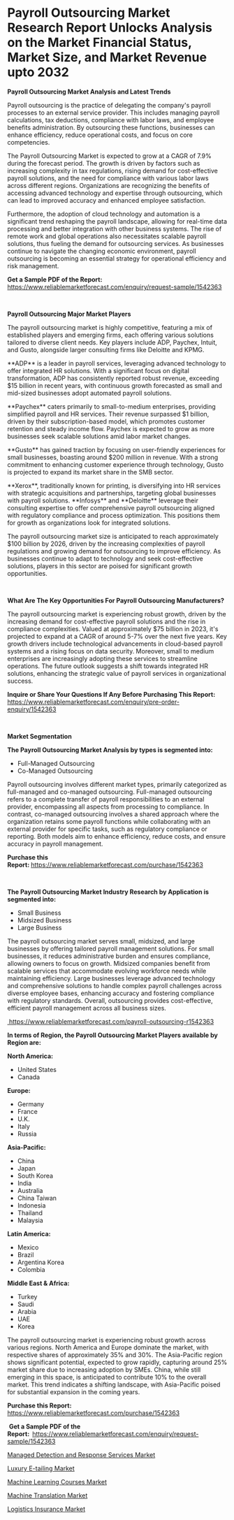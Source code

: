 <p><h1>Payroll Outsourcing Market Research Report Unlocks Analysis on the Market Financial Status, Market Size, and Market Revenue upto 2032</h1></p><p><strong>Payroll Outsourcing Market Analysis and Latest Trends</strong></p>
<p><p>Payroll outsourcing is the practice of delegating the company's payroll processes to an external service provider. This includes managing payroll calculations, tax deductions, compliance with labor laws, and employee benefits administration. By outsourcing these functions, businesses can enhance efficiency, reduce operational costs, and focus on core competencies.</p><p>The Payroll Outsourcing Market is expected to grow at a CAGR of 7.9% during the forecast period. The growth is driven by factors such as increasing complexity in tax regulations, rising demand for cost-effective payroll solutions, and the need for compliance with various labor laws across different regions. Organizations are recognizing the benefits of accessing advanced technology and expertise through outsourcing, which can lead to improved accuracy and enhanced employee satisfaction.</p><p>Furthermore, the adoption of cloud technology and automation is a significant trend reshaping the payroll landscape, allowing for real-time data processing and better integration with other business systems. The rise of remote work and global operations also necessitates scalable payroll solutions, thus fueling the demand for outsourcing services. As businesses continue to navigate the changing economic environment, payroll outsourcing is becoming an essential strategy for operational efficiency and risk management.</p></p>
<p><strong>Get a Sample PDF of the Report:&nbsp;</strong> <a href="https://www.reliablemarketforecast.com/enquiry/request-sample/1542363?utm_campaign=1097&utm_medium=2&utm_source=Github&utm_content=ia&utm_term=09032025&utm_id=payroll-outsourcing">https://www.reliablemarketforecast.com/enquiry/request-sample/1542363</a></p>
<p>&nbsp;</p>
<p><strong>Payroll Outsourcing Major Market Players</strong></p>
<p><p>The payroll outsourcing market is highly competitive, featuring a mix of established players and emerging firms, each offering various solutions tailored to diverse client needs. Key players include ADP, Paychex, Intuit, and Gusto, alongside larger consulting firms like Deloitte and KPMG.</p><p>**ADP** is a leader in payroll services, leveraging advanced technology to offer integrated HR solutions. With a significant focus on digital transformation, ADP has consistently reported robust revenue, exceeding $15 billion in recent years, with continuous growth forecasted as small and mid-sized businesses adopt automated payroll solutions.</p><p>**Paychex** caters primarily to small-to-medium enterprises, providing simplified payroll and HR services. Their revenue surpassed $1 billion, driven by their subscription-based model, which promotes customer retention and steady income flow. Paychex is expected to grow as more businesses seek scalable solutions amid labor market changes.</p><p>**Gusto** has gained traction by focusing on user-friendly experiences for small businesses, boasting around $200 million in revenue. With a strong commitment to enhancing customer experience through technology, Gusto is projected to expand its market share in the SMB sector.</p><p>**Xerox**, traditionally known for printing, is diversifying into HR services with strategic acquisitions and partnerships, targeting global businesses with payroll solutions. **Infosys** and **Deloitte** leverage their consulting expertise to offer comprehensive payroll outsourcing aligned with regulatory compliance and process optimization. This positions them for growth as organizations look for integrated solutions.</p><p>The payroll outsourcing market size is anticipated to reach approximately $100 billion by 2026, driven by the increasing complexities of payroll regulations and growing demand for outsourcing to improve efficiency. As businesses continue to adapt to technology and seek cost-effective solutions, players in this sector are poised for significant growth opportunities.</p></p>
<p>&nbsp;</p>
<p><strong>What Are The Key Opportunities For Payroll Outsourcing Manufacturers?</strong></p>
<p><p>The payroll outsourcing market is experiencing robust growth, driven by the increasing demand for cost-effective payroll solutions and the rise in compliance complexities. Valued at approximately $75 billion in 2023, it's projected to expand at a CAGR of around 5-7% over the next five years. Key growth drivers include technological advancements in cloud-based payroll systems and a rising focus on data security. Moreover, small to medium enterprises are increasingly adopting these services to streamline operations. The future outlook suggests a shift towards integrated HR solutions, enhancing the strategic value of payroll services in organizational success.</p></p>
<p><strong>Inquire or Share Your Questions If Any Before Purchasing This Report:</strong> <a href="https://www.reliablemarketforecast.com/enquiry/pre-order-enquiry/1542363?utm_campaign=1097&utm_medium=2&utm_source=Github&utm_content=ia&utm_term=09032025&utm_id=payroll-outsourcing">https://www.reliablemarketforecast.com/enquiry/pre-order-enquiry/1542363</a></p>
<p>&nbsp;</p>
<p><strong>Market Segmentation</strong></p>
<p><strong>The Payroll Outsourcing Market Analysis by types is segmented into:</strong></p>
<p><ul><li>Full-Managed Outsourcing</li><li>Co-Managed Outsourcing</li></ul></p>
<p><p>Payroll outsourcing involves different market types, primarily categorized as full-managed and co-managed outsourcing. Full-managed outsourcing refers to a complete transfer of payroll responsibilities to an external provider, encompassing all aspects from processing to compliance. In contrast, co-managed outsourcing involves a shared approach where the organization retains some payroll functions while collaborating with an external provider for specific tasks, such as regulatory compliance or reporting. Both models aim to enhance efficiency, reduce costs, and ensure accuracy in payroll management.</p></p>
<p><strong>Purchase this Report:&nbsp;</strong><a href="https://www.reliablemarketforecast.com/purchase/1542363?utm_campaign=1097&utm_medium=2&utm_source=Github&utm_content=ia&utm_term=09032025&utm_id=payroll-outsourcing">https://www.reliablemarketforecast.com/purchase/1542363</a></p>
<p>&nbsp;</p>
<p><strong>The Payroll Outsourcing Market Industry Research by Application is segmented into:</strong></p>
<p><ul><li>Small Business</li><li>Midsized Business</li><li>Large Business</li></ul></p>
<p><p>The payroll outsourcing market serves small, midsized, and large businesses by offering tailored payroll management solutions. For small businesses, it reduces administrative burden and ensures compliance, allowing owners to focus on growth. Midsized companies benefit from scalable services that accommodate evolving workforce needs while maintaining efficiency. Large businesses leverage advanced technology and comprehensive solutions to handle complex payroll challenges across diverse employee bases, enhancing accuracy and fostering compliance with regulatory standards. Overall, outsourcing provides cost-effective, efficient payroll management across all business sizes.</p></p>
<p><a href="https://www.reliablemarketforecast.com/payroll-outsourcing-r1542363?utm_campaign=1097&utm_medium=2&utm_source=Github&utm_content=ia&utm_term=09032025&utm_id=payroll-outsourcing">&nbsp;https://www.reliablemarketforecast.com/payroll-outsourcing-r1542363</a></p>
<p><strong>In terms of Region, the Payroll Outsourcing Market Players available by Region are:</strong></p>
<p>
    <p> <strong> North America: </strong>
        <ul>
            <li>United States</li>
            <li>Canada</li>
        </ul>
        </p> 
    <p> <strong> Europe: </strong>
        <ul>
            <li>Germany</li>
            <li>France</li>
            <li>U.K.</li>
            <li>Italy</li>
            <li>Russia</li>
        </ul>
        </p> 
    <p> <strong> Asia-Pacific: </strong>
        <ul>
            <li>China</li>
            <li>Japan</li>
            <li>South Korea</li>
            <li>India</li>
            <li>Australia</li>
            <li>China Taiwan</li>
            <li>Indonesia</li>
            <li>Thailand</li>
            <li>Malaysia</li>
        </ul>
        </p> 
    <p> <strong> Latin America: </strong>
        <ul>
            <li>Mexico</li>
            <li>Brazil</li>
            <li>Argentina Korea</li>
            <li>Colombia</li>
        </ul>
        </p> 
    <p> <strong> Middle East & Africa: </strong>
        <ul>
            <li>Turkey</li>
            <li>Saudi</li>
            <li>Arabia</li>
            <li>UAE</li>
            <li>Korea</li>
        </ul>
    </p>
    </p>
<p><p>The payroll outsourcing market is experiencing robust growth across various regions. North America and Europe dominate the market, with respective shares of approximately 35% and 30%. The Asia-Pacific region shows significant potential, expected to grow rapidly, capturing around 25% market share due to increasing adoption by SMEs. China, while still emerging in this space, is anticipated to contribute 10% to the overall market. This trend indicates a shifting landscape, with Asia-Pacific poised for substantial expansion in the coming years.</p></p>
<p><strong>Purchase this Report: </strong><a href="https://www.reliablemarketforecast.com/purchase/1542363?utm_campaign=1097&utm_medium=2&utm_source=Github&utm_content=ia&utm_term=09032025&utm_id=payroll-outsourcing">https://www.reliablemarketforecast.com/purchase/1542363</a></p>
<p>&nbsp;<strong>Get a Sample PDF of the Report:&nbsp;&nbsp;</strong><a href="https://www.reliablemarketforecast.com/enquiry/request-sample/1542363?utm_campaign=1097&utm_medium=2&utm_source=Github&utm_content=ia&utm_term=09032025&utm_id=payroll-outsourcing">https://www.reliablemarketforecast.com/enquiry/request-sample/1542363</a></p>
<p><strong></strong></p>
<p><p><a href="https://github.com/arifasabeygb/Market-Research-Report-List-1/blob/main/managed-detection-and-response-services-market.md?utm_campaign=1097&utm_medium=2&utm_source=Github&utm_content=ia&utm_term=09032025&utm_id=payroll-outsourcing">Managed Detection and Response Services Market</a></p><p><a href="https://github.com/ajegiobitsa/Market-Research-Report-List-1/blob/main/luxury-e-tailing-market.md?utm_campaign=1097&utm_medium=2&utm_source=Github&utm_content=ia&utm_term=09032025&utm_id=payroll-outsourcing">Luxury E-tailing Market</a></p><p><a href="https://github.com/aslinalirey9/Market-Research-Report-List-1/blob/main/machine-learning-courses-market.md?utm_campaign=1097&utm_medium=2&utm_source=Github&utm_content=ia&utm_term=09032025&utm_id=payroll-outsourcing">Machine Learning Courses Market</a></p><p><a href="https://github.com/ocambdidarhz/Market-Research-Report-List-1/blob/main/machine-translation-market.md?utm_campaign=1097&utm_medium=2&utm_source=Github&utm_content=ia&utm_term=09032025&utm_id=payroll-outsourcing">Machine Translation Market</a></p><p><a href="https://github.com/oshodikurc/Market-Research-Report-List-1/blob/main/logistics-insurance-market.md?utm_campaign=1097&utm_medium=2&utm_source=Github&utm_content=ia&utm_term=09032025&utm_id=payroll-outsourcing">Logistics Insurance Market</a></p></p>